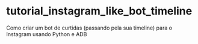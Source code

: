 # tutorial_instagram_like_bot_timeline
Como criar um bot de curtidas (passando pela sua timeline) para o Instagram usando Python e ADB
